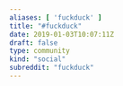 ```yaml
---
aliases: [ 'fuckduck' ]
title: "#fuckduck"
date: 2019-01-03T10:07:11Z
draft: false
type: community
kind: "social"
subreddit: "fuckduck"
---
```

